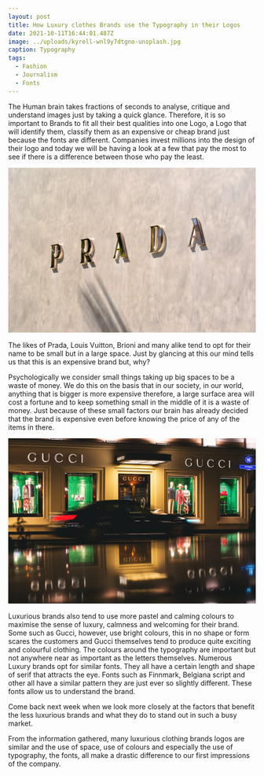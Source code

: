 ```yaml
---
layout: post
title: How Luxury clothes Brands use the Typography in their Logos
date: 2021-10-11T16:44:01.487Z
image: ../uploads/kyrell-wnl9y7dtgno-unsplash.jpg
caption: Typography
tags:
  - Fashion
  - Journalism
  - Fonts
---
```

The Human brain takes fractions of seconds to analyse, critique and understand images just by taking a quick glance. Therefore, it is so important to Brands to fit all their best qualities into one Logo, a Logo that will identify them, classify them as an expensive or cheap brand just because the fonts are different. Companies invest millions into the design of their logo and today we will be having a look at a few that pay the most to see if there is a difference between those who pay the least.

![Prada](../uploads/ryan-gardner-ykaz9cyccqo-unsplash-1-.jpg)

The likes of Prada, Louis Vuitton, Brioni and many alike tend to opt for their name to be small but in a large space. Just by glancing at this our mind tells us that this is an expensive brand but, why?

Psychologically we consider small things taking up big spaces to be a waste of money. We do this on the basis that in our society, in our world, anything that is bigger is more expensive therefore, a large surface area will cost a fortune and to keep something small in the middle of it is a waste of money. Just because of these small factors our brain has already decided that the brand is expensive even before knowing the price of any of the items in there.

![Gucci](../uploads/dima-pechurin-qguujmzgqyq-unsplash.jpg)

Luxurious brands also tend to use more pastel and calming colours to maximise the sense of luxury, calmness and welcoming for their brand. Some such as Gucci, however, use bright colours, this in no shape or form scares the customers and Gucci themselves tend to produce quite exciting and colourful clothing. The colours around the typography are important but not anywhere near as important as the letters themselves. Numerous Luxury brands opt for similar fonts. They all have a certain length and shape of serif that attracts the eye. Fonts such as Finnmark, Belgiana script and other all have a similar pattern they are just ever so slightly different. These fonts allow us to understand the brand.

Come back next week when we look more closely at the factors that benefit the less luxurious brands and what they do to stand out in such a busy market. 

From the information gathered, many luxurious clothing brands logos are similar and the use of space, use of colours and especially the use of typography, the fonts, all make a drastic difference to our first impressions of the company.